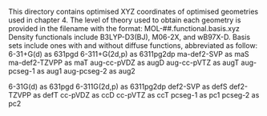 This directory contains optimised XYZ coordinates of optimised geometries used in chapter 4. The level of theory used to obtain each geometry is provided in the filename with the format: MOL-##.functional.basis.xyz
Density functionals include B3LYP-D3(BJ), M06-2X, and wB97X-D.
Basis sets include ones with and without diffuse functions, abbreviated as follow:
  6-31+G(d) as 631pgd
  6-311+G(2d,p) as 6311pg2dp
  ma-def2-SVP as maS
  ma-def2-TZVPP as maT
  aug-cc-pVDZ as augD
  aug-cc-pVTZ as augT
  aug-pcseg-1 as aug1
  aug-pcseg-2 as aug2

  6-31G(d) as 631pgd
  6-311G(2d,p) as 6311pg2dp
  def2-SVP as defS
  def2-TZVPP as defT
  cc-pVDZ as ccD
  cc-pVTZ as ccT
  pcseg-1 as pc1
  pcseg-2 as pc2
